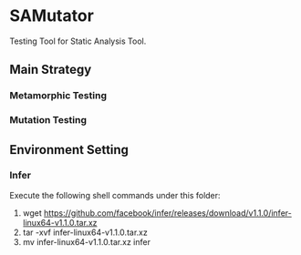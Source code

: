 <!--
 * @Description: 
 * @Author: Austin ZHANG
 * @Date: 2021-10-14 09:25:07
-->
# SAMutator
Testing Tool for Static Analysis Tool. 

## Main Strategy

### Metamorphic Testing

### Mutation Testing

## Environment Setting

### Infer
Execute the following shell commands under this folder:
1. wget https://github.com/facebook/infer/releases/download/v1.1.0/infer-linux64-v1.1.0.tar.xz
2. tar -xvf infer-linux64-v1.1.0.tar.xz
3. mv infer-linux64-v1.1.0.tar.xz infer
